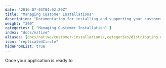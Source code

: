 ```yaml
---
date: "2016-07-03T04:02:20Z"
title: "Managing Customer Installations"
description: "Documentation for installing and supporting your customers."
weight: "300"
categories: [ "Managing Customer Installation" ]
index: "docs/native"
aliases: [docs/native/customer-installations/,categories/distributing-an-application/,/docs/kb/supporting-your-customers/customer-install-instructions/,/guides/installation-and-support/]
icon: "replicatedCircle"
hideFromList: true
---
```


Once your application is ready to
